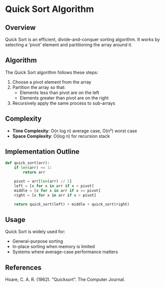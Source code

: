 # Quick Sort Algorithm

## Overview

Quick Sort is an efficient, divide-and-conquer sorting algorithm. It works by selecting a 'pivot' element and partitioning the array around it.

## Algorithm

The Quick Sort algorithm follows these steps:

1. Choose a pivot element from the array
2. Partition the array so that:
   - Elements less than pivot are on the left
   - Elements greater than pivot are on the right
3. Recursively apply the same process to sub-arrays

## Complexity

- **Time Complexity**: O(n log n) average case, O(n²) worst case
- **Space Complexity**: O(log n) for recursion stack

## Implementation Outline

```python
def quick_sort(arr):
    if len(arr) <= 1:
        return arr

    pivot = arr[len(arr) // 2]
    left = [x for x in arr if x < pivot]
    middle = [x for x in arr if x == pivot]
    right = [x for x in arr if x > pivot]

    return quick_sort(left) + middle + quick_sort(right)
```

## Usage

Quick Sort is widely used for:
- General-purpose sorting
- In-place sorting when memory is limited
- Systems where average-case performance matters

## References

Hoare, C. A. R. (1962). "Quicksort". The Computer Journal.
